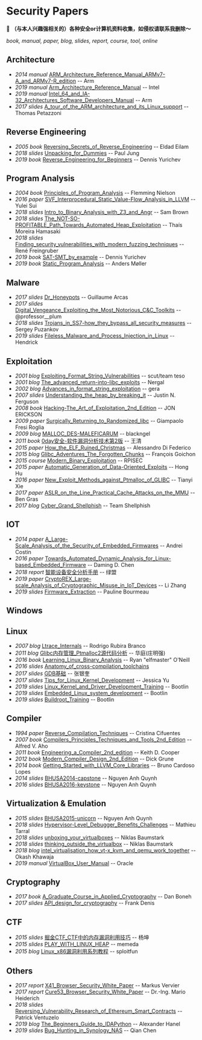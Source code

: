 # Security Papers

**（与本人兴趣强相关的）各种安全or计算机资料收集，如侵权请联系我删除～**

*book, manual, paper, blog, slides, report, course, tool, online*

## Architecture
- *2014 manual* [ARM_Architecture_Reference_Manual_ARMv7-A_and_ARMv7-R_edition](Architecture/ARM_Architecture_Reference_Manual_ARMv7-A_and_ARMv7-R_edition) -- Arm
- *2019 manual* [Arm_Architecture_Reference_Manual](Architecture/Arm_Architecture_Reference_Manual) -- Intel
- *2019 manual* [Intel_64_and_IA-32_Architectures_Software_Developers_Manual](Architecture/Intel_64_and_IA-32_Architectures_Software_Developers_Manual) -- Arm
- *2017 slides* [A_tour_of_the_ARM_architecture_and_its_Linux_support](Architecture/A_tour_of_the_ARM_architecture_and_its_Linux_support) -- Thomas Petazzoni

## Reverse Engineering
- *2005 book* [Reversing_Secrets_of_Reverse_Engineering](Reverse-Engineering/Reversing_Secrets_of_Reverse_Engineering) -- Eldad Eilam
- *2018 slides* [Unpacking_for_Dummies](Reverse-Engineering/Unpacking_for_Dummies) -- Paul Jung
- *2019 book* [Reverse_Engineering_for_Beginners](Reverse-Engineering/Reverse_Engineering_for_Beginners) -- Dennis Yurichev

## Program Analysis
- *2004 book* [Principles_of_Program_Analysis](Program-Analysis/Principles_of_Program_Analysis) -- Flemming Nielson
- *2016 paper* [SVF_Interprocedural_Static_Value-Flow_Analysis_in_LLVM](Program-Analysis/SVF_Interprocedural_Static_Value-Flow_Analysis_in_LLVM) -- Yulei Sui
- *2018 slides* [Intro_to_Binary_Analysis_with_Z3_and_Angr](Program-Analysis/Intro_to_Binary_Analysis_with_Z3_and_Angr) -- Sam Brown
- *2018 slides* [The_NOT-SO-PROFITABLE_Path_Towards_Automated_Heap_Exploitation](Program-Analysis/The_NOT-SO-PROFITABLE_Path_Towards_Automated_Heap_Exploitation) -- Thaís Moreira Hamasaki
- *2018 slides* [Finding_security_vulnerabilities_with_modern_fuzzing_techniques](Program-Analysis/Finding_security_vulnerabilities_with_modern_fuzzing_techniques) -- René Freingruber
- *2019 book* [SAT-SMT_by_example](Program-Analysis/SAT-SMT_by_example) -- Dennis Yurichev
- *2019 book* [Static_Program_Analysis](Program-Analysis/Static_Program_Analysis) -- Anders Møller

## Malware
- *2017 slides* [Dr_Honeypots](Malware/Dr_Honeypots) -- Guillaume Arcas
- *2017 slides* [Digital_Vengeance_Exploiting_the_Most_Notorious_C&C_Toolkits](Malware/Digital_Vengeance_Exploiting_the_Most_Notorious_C&C_Toolkits) -- @professor__plum
- *2018 slides* [Trojans_in_SS7-how_they_bypass_all_security_measures](Malware/Trojans_in_SS7-how_they_bypass_all_security_measures) -- Sergey Puzankov
- *2019 slides* [Fileless_Malware_and_Process_Injection_in_Linux](Malware/Fileless_Malware_and_Process_Injection_in_Linux) -- Hendrick

## Exploitation
- *2001 blog* [Exploiting_Format_String_Vulnerabilities](Exploitation/Exploiting_Format_String_Vulnerabilities) -- scut/team teso
- *2001 blog* [The_advanced_return-into-libc_exploits](Exploitation/The_advanced_return-into-libc_exploits) -- Nergal
- *2002 blog* [Advances_in_format_string_exploitation](Exploitation/Advances_in_format_string_exploitation) -- gera
- *2007 slides* [Understanding_the_heap_by_breaking_it](Exploitation/Understanding_the_heap_by_breaking_it) -- Justin N. Ferguson
- *2008 book* [Hacking-The_Art_of_Exploitation_2nd_Edition](Exploitation/Hacking-The_Art_of_Exploitation_2nd_Edition) -- JON ERICKSON
- *2009 paper* [Surgically_Returning_to_Randomized_libc](Exploitation/Surgically_Returning_to_Randomized_libc) -- Giampaolo Fresi Roglia
- *2009 blog* [MALLOC_DES-MALEFICARUM](Exploitation/MALLOC_DES-MALEFICARUM) -- blackngel
- *2011 book* [0day安全-软件漏洞分析技术第2版](Exploitation/0day安全-软件漏洞分析技术第2版) -- 王清
- *2015 paper* [How_the_ELF_Ruined_Christmas](Exploitation/How_the_ELF_Ruined_Christmas) -- Alessandro Di Federico
- *2015 blog* [Glibc_Adventures_The_Forgotten_Chunks](Exploitation/Glibc_Adventures_The_Forgotten_Chunks) -- François Goichon
- *2015 course* [Modern_Binary_Exploitation](Exploitation/Modern_Binary_Exploitation) -- RPISEC
- *2015 paper* [Automatic_Generation_of_Data-Oriented_Exploits](Exploitation/Automatic_Generation_of_Data-Oriented_Exploits) -- Hong Hu
- *2016 paper* [New_Exploit_Methods_against_Ptmalloc_of_GLIBC](Exploitation/New_Exploit_Methods_against_Ptmalloc_of_GLIBC) -- Tianyi Xie
- *2017 paper* [ASLR_on_the_Line_Practical_Cache_Attacks_on_the_MMU](Exploitation/ASLR_on_the_Line_Practical_Cache_Attacks_on_the_MMU) -- Ben Gras
- *2017 blog* [Cyber_Grand_Shellphish](Exploitation/Cyber_Grand_Shellphish) -- Team Shellphish

## IOT
- *2014 paper* [A_Large-Scale_Analysis_of_the_Security_of_Embedded_Firmwares](IoT/A_Large-Scale_Analysis_of_the_Security_of_Embedded_Firmwares) -- Andrei Costin
- *2016 paper* [Towards_Automated_Dynamic_Analysis_for_Linux-based_Embedded_Firmware](IoT/Towards_Automated_Dynamic_Analysis_for_Linux-based_Embedded_Firmware) -- Daming D. Chen
- *2018 report* [智能设备安全分析手册](IoT/智能设备安全分析手册) -- 绿盟
- *2019 paper* [CryptoREX_Large-scale_Analysis_of_Cryptographic_Misuse_in_IoT_Devices](IoT/CryptoREX_Large-scale_Analysis_of_Cryptographic_Misuse_in_IoT_Devices) -- Li Zhang
- *2019 slides* [Firmware_Extraction](IoT/Firmware_Extraction) -- Pauline Bourmeau

## Windows

## Linux
- *2007 blog* [Ltrace_Internals](Linux/Ltrace_Internals) -- Rodrigo Rubira Branco
- *2011 blog* [Glibc内存管理_Ptmalloc2源代码分析](Linux/Glibc内存管理_Ptmalloc2源代码分析) -- 华庭(庄明强)
- *2016 book* [Learning_Linux_Binary_Analysis](Linux/Learning_Linux_Binary_Analysis) -- Ryan "elfmaster" O'Neill
- *2016 slides* [Anatomy_of_cross-compilation_toolchains](Linux/Anatomy_of_cross-compilation_toolchains)
- *2017 slides* [GDB基础](Linux/GDB基础) -- 张银奎
- *2017 slides* [Tips_for_Linux_Kernel_Development](Linux/Tips_for_Linux_Kernel_Development) -- Jessica Yu
- *2019 slides* [Linux_Kernel_and_Driver_Development_Training](Linux/Linux_Kernel_and_Driver_Development_Training) -- Bootlin
- *2019 slides* [Embedded_Linux_system_development](Linux/Embedded_Linux_system_development) -- Bootlin
- *2019 slides* [Buildroot_Training](Linux/Buildroot_Training) -- Bootlin

## Compiler
- *1994 paper* [Reverse_Compilation_Techniques](Compiler/Reverse_Compilation_Techniques) -- Cristina Cifuentes
- *2007 book* [Compilers_Principles_Techniques_and_Tools_2nd_Edition](Compiler/Compilers_Principles_Techniques_and_Tools_2nd_Edition) -- Alfred V. Aho
- *2011 book* [Engineering_a_Compiler_2nd_edition](Compiler/Engineering_a_Compiler_2nd_edition) -- Keith D. Cooper
- *2012 book* [Modern_Compiler_Design_2nd_Edition](Compiler/Modern_Compiler_Design_2nd_Edition) -- Dick Grune
- *2014 book* [Getting_Started_with_LLVM_Core_Libraries](Compiler/Getting_Started_with_LLVM_Core_Libraries) -- Bruno Cardoso Lopes
- *2014 slides* [BHUSA2014-capstone](Compiler/BHUSA2014-capstone) -- Nguyen Anh Quynh
- *2016 slides* [BHUSA2016-keystone](Compiler/BHUSA2016-keystone) -- Nguyen Anh Quynh

## Virtualization & Emulation
- *2015 slides* [BHUSA2015-unicorn](Virtualization/BHUSA2015-unicorn) -- Nguyen Anh Quynh
- *2018 slides* [Hypervisor-Level_Debugger_Benefits_Challenges](Virtualization/Hypervisor-Level_Debugger_Benefits_Challenges) -- Mathieu Tarral
- *2018 slides* [unboxing_your_virtualboxes](Virtualization/unboxing_your_virtualboxes) -- Niklas Baumstark
- *2018 slides* [thinking_outside_the_virtualbox](Virtualization/thinking_outside_the_virtualbox) -- Niklas Baumstark
- *2018 blog* [intel_virtualisation_how_vt-x_kvm_and_qemu_work_together](Virtualization/intel_virtualisation_how_vt-x_kvm_and_qemu_work_together) -- Okash Khawaja
- *2019 manual* [VirtualBox_User_Manual](Virtualization/VirtualBox_User_Manual) -- Oracle

## Cryptography
- *2017 book* [A_Graduate_Course_in_Applied_Cryptography](Cryptography/A_Graduate_Course_in_Applied_Cryptography) -- Dan Boneh
- *2017 slides* [API_design_for_cryptography](Cryptography/API_design_for_cryptography) -- Frank Denis

## CTF
- *2015 slides* [掘金CTF_CTF中的内存漏洞利用技巧](CTF/掘金CTF_CTF中的内存漏洞利用技巧) -- 杨坤
- *2015 slides* [PLAY_WITH_LINUX_HEAP](CTF/PLAY_WITH_LINUX_HEAP) -- memeda
- *2015 blog* [Linux_x86漏洞利用系列教程](CTF/Linux_x86漏洞利用系列教程) -- sploitfun

## Others
- *2017 report* [X41_Browser_Security_White_Paper](Others/X41_Browser_Security_White_Paper) -- Markus Vervier
- *2017 report* [Cure53_Browser_Security_White_Paper](Others/Cure53_Browser_Security_White_Paper) -- Dr.-Ing. Mario Heiderich
- *2018 slides* [Reversing_Vulnerability_Research_of_Ethereum_Smart_Contracts](Others/Reversing_Vulnerability_Research_of_Ethereum_Smart_Contracts) -- Patrick Ventuzelo
- *2019 blog* [The_Beginners_Guide_to_IDAPython](Others/The_Beginners_Guide_to_IDAPython) -- Alexander Hanel
- *2019 slides* [Bug_Hunting_in_Synology_NAS](Others/Bug_Hunting_in_Synology_NAS) -- Qian Chen
